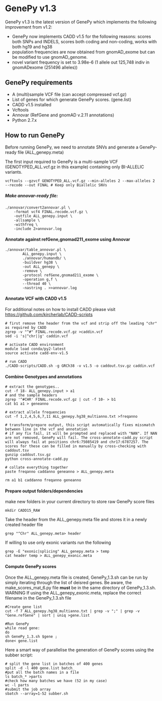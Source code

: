 # GenePy v1.3
GenePy v1.3 is the latest version of GenePy which implements the following improvement from v1.2:

- GenePy now implements CADD v1.5 for the following reasons: scores both SNPs and INDELS, scores both coding and non-coding, works with both hg19 and hg38
- population frequencies are now obtained from gnomAD_exome but can be modified to use gnomAD_genome.
- novel variant frequency is set to 3.98e-6 (1 allele out 125,748 indiv in gnomADexome (251496 alleles))


## GenePy requirements
* A (multi)sample VCF file (can accept compressed vcf.gz)
* List of genes for which generate GenePy scores. (gene.list)
* CADD v1.5 installed
* Vcftools
* Annovar (RefGene and gnomAD v.2.11 annotations)
* Python 2.7.x

## How to run GenePy
Before running GenePy, we need to annotate SNVs and generate a GenePy-ready file (ALL_genepy.meta)

The first input required to GenePy is a multi-sample VCF (GENOTYPED_ALL.vcf.gz in this example) containing only BI-ALLELIC variants.
```
vcftools --gzvcf GENOTYPED_ALL.vcf.gz --min-alleles 2 --max-alleles 2 --recode --out FINAL # Keep only Biallelic SNVs 
````
##### Make annovar-ready file:
```
./annovar/convert2annovar.pl \
	-format vcf4 FINAL.recode.vcf.gz \
	-outfile ALL_genepy.input \
	-allsample \
	-withfreq \
	-include 2>annovar.log
```
#### Annotate against refGene,gnomad211_exome using Annovar
```
./annovar/table_annovar.pl \
        ALL_genepy.input \
        ./annovar/humandb/ \
        -buildver hg38 \
        -out ALL_genepy \
        -remove \
        -protocol refGene,gnomad211_exome \
        -operation g,f \
        --thread 40 \
        -nastring . >>annovar.log
```


#### Annotate VCF with CADD v1.5
For additional notes on how to install CADD please visit https://github.com/kircherlab/CADD-scripts
```
# first remove the header from the vcf and strip off the leading "chr" as required by CADD
zgrep -v "^#" FINAL.recode.vcf.gz >caddin.vcf
sed -i 's|^chr||g' caddin.vcf

# activate CADD environment
module load conda/py2-latest
source activate cadd-env-v1.5

# run CADD
./CADD-scripts/CADD.sh -g GRCh38 -v v1.5 -o caddout.tsv.gz caddin.vcf
```

#### Combine Genotypes and annotations
```
# extract the genotypes..
cut -f 18- ALL_genepy.input > a1
# and the sample headers
zgrep '^#CHR' FINAL.recode.vcf.gz | cut -f 10- > b1
cat b1 a1 > geneanno

# extract allele frequencies
cut -f 1,2,4,5,6,7,11 ALL_genepy.hg38_multianno.txt >freqanno

# transform/prepare output, this script automatically fixes missmatch between line in the vcf and annotation
# if any fix fail, it will be prompted and replaced with "NAN". If NAN are not removed, GenePy will fail. The cross-annotate-cadd.py script will always fail at positions chr6:75085419 and chr17:6787257. The scores for these can be filled in manually by cross-checking with caddout.tsv
gunzip caddout.tsv.gz
python cross-annotate-cadd.py

# collate everything together
paste freqanno caddanno geneanno > ALL_genepy.meta

rm a1 b1 caddanno freqanno geneanno
```
#### Prepare output folders/dependencies
make new folders in your current directory to store raw GenePy score files
```
mkdir CADD15_RAW
```
Take the header from the ALL_genepy.meta file and stores it in a newly created header file
```
grep "^Chr" ALL_genepy.meta> header
```
If willing to use only exonic variants run the following
```
grep -E "exonic|splicing" ALL_genepy.meta > temp
cat header temp > ALL_genepy_exonic.meta

```

#### Compute GenePy scores
Once the ALL_genepy.meta file is created, GenePy_1.3.sh can be run by simply iterating through the list of deisred genes. Be aware, the make_scores_mat_6.py file **must** be in the same directory of GenePy_1.3.sh. WARNING If using the ALL_genepy_exonic.meta, replace the correct filename in the GenePy_1.3.sh file

```
#Create gene list 
cut -f 7 ALL_genepy.hg38_multianno.txt | grep -v ";" | grep -v "Gene.refGene" | sort | uniq >gene.list

#Run GenePy
while read gene:
do
sh GenePy_1.3.sh $gene ;
done< gene.list

````
Here a smart way of parallelise the generation of GenePy scores using the subber script:
```
# split the gene list in batches of 400 genes
split -d -l 400 gene.list batch_
#put all the batch names in a file
ls batch_* >parts
#check how many batches we have (52 in my case)
wc -l parts
#submit the job array
sbatch --array=1-52 subber.sh
```
